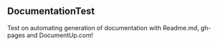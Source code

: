 ## DocumentationTest


Test on automating generation of documentation with Readme.md, gh-pages and DocumentUp.com!
